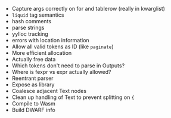 * Capture args correctly on for and tablerow (really in kwarglist)
* `liquid` tag semantics
* hash comments
* parse strings
* yylloc tracking
* errors with location information
* Allow all valid tokens as ID (like `paginate`)
* More efficient allocation
* Actually free data
* Which tokens don't need to parse in Outputs?
* Where is fexpr vs expr actually allowed?
* Reentrant parser
* Expose as library
* Coalesce adjacent Text nodes
* Clean up handling of Text to prevent splitting on `{`
* Compile to Wasm
* Build DWARF info
